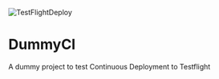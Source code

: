 ![TestFlightDeploy](https://github.com/KarthikMS/DummyCI/workflows/TestFlightDeploy/badge.svg?branch=main)

# DummyCI
A dummy project to test Continuous Deployment to Testflight
